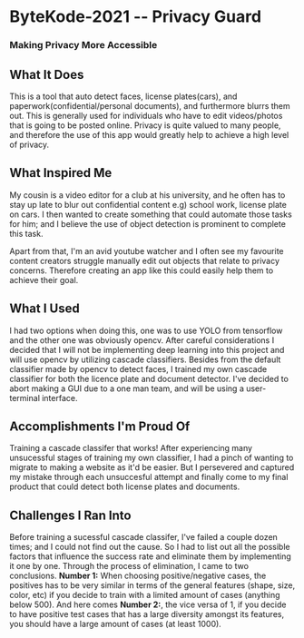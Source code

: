 # ByteKode-2021 -- Privacy Guard
### Making Privacy More Accessible

## What It Does
This is a tool that auto detect faces, license plates(cars), and paperwork(confidential/personal documents), and furthermore blurrs them out. This is generally used for individuals who have to edit videos/photos that is going to be posted online. Privacy is quite valued to many people, and therefore the use of this app would greatly help to achieve a high level of privacy. 

## What Inspired Me
My cousin is a video editor for a club at his university, and he often has to stay up late to blur out confidential content e.g) school work, license plate on cars. I then wanted to create something that could automate those tasks for him; and I believe the use of object detection is prominent to complete this task. 

Apart from that, I'm an avid youtube watcher and I often see my favourite content creators struggle manually edit out objects that relate to privacy concerns. Therefore creating an app like this could easily help them to achieve their goal.

## What I Used
I had two options when doing this, one was to use YOLO from tensorflow and the other one was obviously opencv. After careful considerations I decided that I will not be implementing deep learning into this project and will use opencv by utilizing cascade classifiers. Besides from the default classifier made by opencv to detect faces, I trained my own cascade classifier for both the licence plate and document detector. I've decided to abort making a GUI due to a one man team, and will be using a user-terminal interface. 

## Accomplishments I'm Proud Of
Training a cascade classifer that works! After experiencing many unsucessful stages of training my own classifier, I had a pinch of wanting to migrate to making a website as it'd be easier. But I persevered and captured my mistake through each unsuccesful attempt and finally come to my final product that could detect both license plates and documents. 

## Challenges I Ran Into
Before training a sucessful cascade classifer, I've failed a couple dozen times; and I could not find out the cause. So I had to list out all the possible factors that influence the success rate and eliminate them by implementing it one by one. Through the process of elimination, I came to two conclusions. **Number 1:** When choosing positive/negative cases, the positives has to be very similar in terms of the general features (shape, size, color, etc) if you decide to train with a limited amount of cases (anything below 500). And here comes **Number 2:**, the vice versa of 1, if you decide to have positive test cases that has a large diversity amongst its features, you should have a large amount of cases (at least 1000). 
